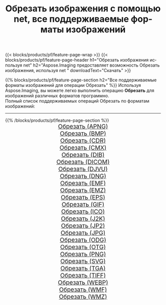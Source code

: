 ﻿---
title: Обрезать изображения с помощью net, все поддерживаемые форматы изображений 
weight: 3920
url: /ru/net/crop 
lang: ru
langdirlevel: 2
locales: zh-hans,ja,it,ru,de,es,fr,nl,id,lt,pl,pt,vi,tr,ko,zh-hant,ar,hi,th,sv,cs,uk,he
description: Используя Aspose.Imaging, вы можете легко Обрезать изображения используя net
---

{{< blocks/products/pf/feature-page-wrap >}}
{{< blocks/products/pf/feature-page-header h1="Обрезать изображения используя net" h2="Aspose.Imaging предоставляет возможность Обрезать изображения, используя net " downloadText="Скачать" >}}


{{% blocks/products/pf/feature-page-section  h2="Все поддерживаемые форматы изображений для операции Обрезать" %}}
Используя Aspose.Imaging, вы можете легко выполнить операцию **Обрезать** для изображений различных форматов программно.
<br/>
Полный список поддерживаемых операций Обрезать по форматам изображений:
<hr/>
{{% /blocks/products/pf/feature-page-section %}}
<div class="container-fluid productfamilypage bg-gray">
    <div class="convertypes bg-gray agp-content section">
        <div class="container">
		<div class="row other-converters" style="gap: 10px;font-size: 19px;text-align:center;">
		    <div class='col-md-2 other-converter remove-lp remove-rp'><a href="/imaging/ru/net/crop/apng" style="padding:15px;">Обрезать (APNG)</a></div><div class='col-md-2 other-converter remove-lp remove-rp'><a href="/imaging/ru/net/crop/bmp" style="padding:15px;">Обрезать (BMP)</a></div><div class='col-md-2 other-converter remove-lp remove-rp'><a href="/imaging/ru/net/crop/cdr" style="padding:15px;">Обрезать (CDR)</a></div><div class='col-md-2 other-converter remove-lp remove-rp'><a href="/imaging/ru/net/crop/cmx" style="padding:15px;">Обрезать (CMX)</a></div><div class='col-md-2 other-converter remove-lp remove-rp'><a href="/imaging/ru/net/crop/dib" style="padding:15px;">Обрезать (DIB)</a></div><div class='col-md-2 other-converter remove-lp remove-rp'><a href="/imaging/ru/net/crop/dicom" style="padding:15px;">Обрезать (DICOM)</a></div><div class='col-md-2 other-converter remove-lp remove-rp'><a href="/imaging/ru/net/crop/djvu" style="padding:15px;">Обрезать (DJVU)</a></div><div class='col-md-2 other-converter remove-lp remove-rp'><a href="/imaging/ru/net/crop/dng" style="padding:15px;">Обрезать (DNG)</a></div><div class='col-md-2 other-converter remove-lp remove-rp'><a href="/imaging/ru/net/crop/emf" style="padding:15px;">Обрезать (EMF)</a></div><div class='col-md-2 other-converter remove-lp remove-rp'><a href="/imaging/ru/net/crop/emz" style="padding:15px;">Обрезать (EMZ)</a></div><div class='col-md-2 other-converter remove-lp remove-rp'><a href="/imaging/ru/net/crop/eps" style="padding:15px;">Обрезать (EPS)</a></div><div class='col-md-2 other-converter remove-lp remove-rp'><a href="/imaging/ru/net/crop/gif" style="padding:15px;">Обрезать (GIF)</a></div><div class='col-md-2 other-converter remove-lp remove-rp'><a href="/imaging/ru/net/crop/ico" style="padding:15px;">Обрезать (ICO)</a></div><div class='col-md-2 other-converter remove-lp remove-rp'><a href="/imaging/ru/net/crop/j2k" style="padding:15px;">Обрезать (J2K)</a></div><div class='col-md-2 other-converter remove-lp remove-rp'><a href="/imaging/ru/net/crop/jp2" style="padding:15px;">Обрезать (JP2)</a></div><div class='col-md-2 other-converter remove-lp remove-rp'><a href="/imaging/ru/net/crop/jpg" style="padding:15px;">Обрезать (JPG)</a></div><div class='col-md-2 other-converter remove-lp remove-rp'><a href="/imaging/ru/net/crop/odg" style="padding:15px;">Обрезать (ODG)</a></div><div class='col-md-2 other-converter remove-lp remove-rp'><a href="/imaging/ru/net/crop/otg" style="padding:15px;">Обрезать (OTG)</a></div><div class='col-md-2 other-converter remove-lp remove-rp'><a href="/imaging/ru/net/crop/png" style="padding:15px;">Обрезать (PNG)</a></div><div class='col-md-2 other-converter remove-lp remove-rp'><a href="/imaging/ru/net/crop/svg" style="padding:15px;">Обрезать (SVG)</a></div><div class='col-md-2 other-converter remove-lp remove-rp'><a href="/imaging/ru/net/crop/tga" style="padding:15px;">Обрезать (TGA)</a></div><div class='col-md-2 other-converter remove-lp remove-rp'><a href="/imaging/ru/net/crop/tiff" style="padding:15px;">Обрезать (TIFF)</a></div><div class='col-md-2 other-converter remove-lp remove-rp'><a href="/imaging/ru/net/crop/webp" style="padding:15px;">Обрезать (WEBP)</a></div><div class='col-md-2 other-converter remove-lp remove-rp'><a href="/imaging/ru/net/crop/wmf" style="padding:15px;">Обрезать (WMF)</a></div><div class='col-md-2 other-converter remove-lp remove-rp'><a href="/imaging/ru/net/crop/wmz" style="padding:15px;">Обрезать (WMZ)</a></div>
                </div>
        </div>
    </div>
</div>
<br/>
